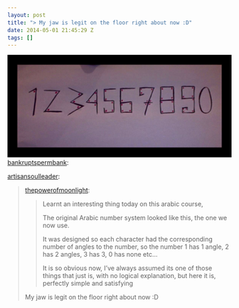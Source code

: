```yaml
---
layout: post
title: "> My jaw is legit on the floor right about now :D"
date: 2014-05-01 21:45:29 Z
tags: []
---
```

![](/media/2014/05/84457658109.jpg)
[bankruptspermbank](http://bankruptspermbank.tumblr.com/post/84198301562/artisansoulleader-thepowerofmoonlight-learnt):

[artisansoulleader](http://artisansoulleader.tumblr.com/post/83297639435/thepowerofmoonlight-learnt-an-interesting-thing):

> [thepowerofmoonlight](http://thepowerofmoonlight.tumblr.com/post/76448251981/learnt-an-interesting-thing-today-on-this-arabic):
> 
> > Learnt an interesting thing today on this arabic course,
> > 
> > The original Arabic number system looked like this, the one we now use.
> > 
> > It was designed so each character had the corresponding number of angles to the number, so the number 1 has 1 angle, 2 has 2 angles, 3 has 3, 0 has none etc…
> > 
> > It is so obvious now, I’ve always assumed its one of those things that just is, with no logical explanation, but here it is, perfectly simple and satisfying
> 
> My jaw is legit on the floor right about now :D
